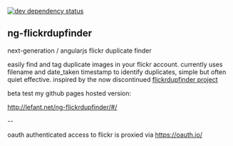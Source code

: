 [![dev dependency status][depstat-image]][depstat-url]

ng-flickrdupfinder
------------------
next-generation / angularjs flickr duplicate finder

easily find and tag duplicate images in your flickr account. currently
uses filename and date_taken timestamp to identify duplicates, simple
but often quiet effective. inspired by the now discontinued
[flickrdupfinder project]

beta test my github pages hosted version:

http://lefant.net/ng-flickrdupfinder/#/

--

oauth authenticated access to flickr is proxied via https://oauth.io/


[depstat-url]: https://david-dm.org/lefant/ng-flickrdupfinder#info=devDependencies
[depstat-image]: https://david-dm.org/lefant/ng-flickrdupfinder/dev-status.svg
[flickrdupfinder project]: https://github.com/christophemaillot/flickrdupfinder

